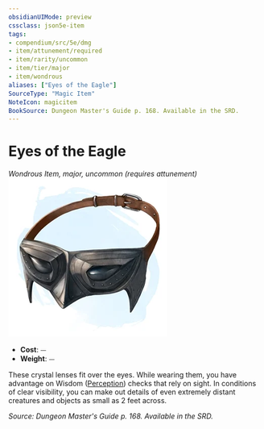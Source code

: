 ```yaml
---
obsidianUIMode: preview
cssclass: json5e-item
tags:
- compendium/src/5e/dmg
- item/attunement/required
- item/rarity/uncommon
- item/tier/major
- item/wondrous
aliases: ["Eyes of the Eagle"]
SourceType: "Magic Item"
NoteIcon: magicitem
BookSource: Dungeon Master's Guide p. 168. Available in the SRD.
---
```

# Eyes of the Eagle
*Wondrous Item, major, uncommon (requires attunement)*  
![](/3-Mechanics/CLI/items/img/eyes-of-the-eagle.webp#right)  

- **Cost**: ⏤
- **Weight**: ⏤

These crystal lenses fit over the eyes. While wearing them, you have advantage on Wisdom ([Perception](/3-Mechanics/CLI/rules/skills.md#Perception)) checks that rely on sight. In conditions of clear visibility, you can make out details of even extremely distant creatures and objects as small as 2 feet across.

*Source: Dungeon Master's Guide p. 168. Available in the SRD.*